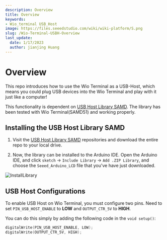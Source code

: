```yaml
---
description: Overview
title: Overview
keywords:
- Wio_terminal USB_Host
image: https://files.seeedstudio.com/wiki/wiki-platform/S.png
slug: /Wio-Terminal-USBH-Overview
last_update:
  date: 1/17/2023
  author: jianjing Huang
---
```


# Overview

This repo introduces how to use the Wio Terminal as a USB-Host, which means you could plug USB devices into the Wio Terminal and play with it just like a computer!

This functionality is dependent on [USB Host Library SAMD](https://github.com/gdsports/USB_Host_Library_SAMD). The library has been tested with Wio Terminal(SAMD51) and working properly.

## Installing the USB Host Library SAMD

1. Visit the [USB Host Library SAMD](https://github.com/gdsports/USB_Host_Library_SAMD) repositories and download the entire repo to your local drive.

2. Now, the  library can be installed to the Arduino IDE. Open the Arduino IDE, and click `sketch` -> `Include Library` -> `Add .ZIP Library`, and choose the `Seeed_Arduino_LCD` file that you've have just downloaded.

![InstallLibrary](https://files.seeedstudio.com/wiki/Wio-Terminal/img/Xnip2019-11-21_15-50-13.jpg)

## USB Host Configurations

To enable USB Host on Wio Terminal, you must configure two pins. Need to set `PIN_USB_HOST_ENABLE` to **LOW** and `OUTPUT_CTR_5V` to **HIGH**.

You can do this simply by adding the following code in the `void setup()`:

```cpp
digitalWrite(PIN_USB_HOST_ENABLE, LOW);
digitalWrite(OUTPUT_CTR_5V, HIGH);
```
